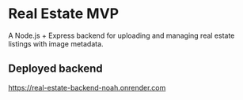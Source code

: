  
# Real Estate MVP

A Node.js + Express backend for uploading and managing real estate listings with image metadata.

## Deployed backend

https://real-estate-backend-noah.onrender.com   

